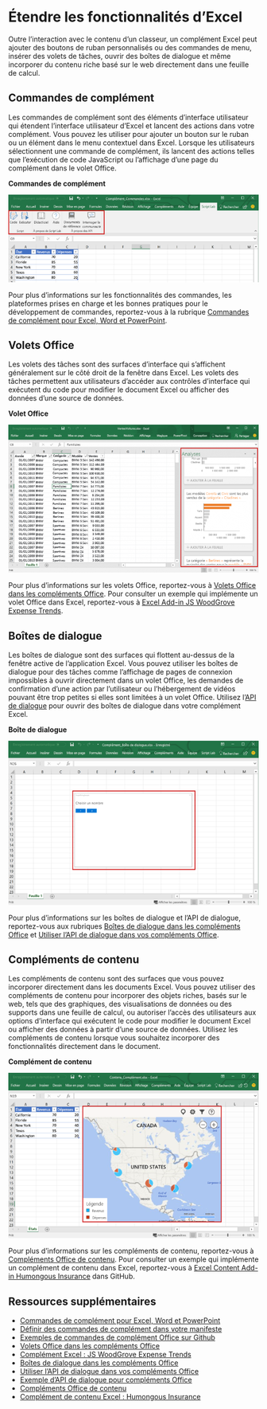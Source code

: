 # <a name="extend-excel-functionality"></a>Étendre les fonctionnalités d’Excel

Outre l’interaction avec le contenu d’un classeur, un complément Excel peut ajouter des boutons de ruban personnalisés ou des commandes de menu, insérer des volets de tâches, ouvrir des boîtes de dialogue et même incorporer du contenu riche basé sur le web directement dans une feuille de calcul.

## <a name="add-in-commands"></a>Commandes de complément

Les commandes de complément sont des éléments d’interface utilisateur qui étendent l’interface utilisateur d’Excel et lancent des actions dans votre complément. Vous pouvez les utiliser pour ajouter un bouton sur le ruban ou un élément dans le menu contextuel dans Excel. Lorsque les utilisateurs sélectionnent une commande de complément, ils lancent des actions telles que l’exécution de code JavaScript ou l’affichage d’une page du complément dans le volet Office. 

**Commandes de complément**

![Commandes de complément dans Excel](../images/Excel_add-in_commands_Script-Lab.png)

Pour plus d’informations sur les fonctionnalités des commandes, les plateformes prises en charge et les bonnes pratiques pour le développement de commandes, reportez-vous à la rubrique [Commandes de complément pour Excel, Word et PowerPoint](../design/add-in-commands.md).

## <a name="task-panes"></a>Volets Office

Les volets des tâches sont des surfaces d’interface qui s’affichent généralement sur le côté droit de la fenêtre dans Excel. Les volets des tâches permettent aux utilisateurs d’accéder aux contrôles d’interface qui exécutent du code pour modifier le document Excel ou afficher des données d’une source de données. 

**Volet Office**

![Complément du volet Office dans Excel](../images/Excel_add-in_task_pane_Insights.png)

Pour plus d’informations sur les volets Office, reportez-vous à [Volets Office dans les compléments Office](../design/task-pane-add-ins.md). Pour consulter un exemple qui implémente un volet Office dans Excel, reportez-vous à [Excel Add-in JS WoodGrove Expense Trends](https://github.com/OfficeDev/Excel-Add-in-WoodGrove-Expense-Trends).

## <a name="dialog-boxes"></a>Boîtes de dialogue

Les boîtes de dialogue sont des surfaces qui flottent au-dessus de la fenêtre active de l’application Excel. Vous pouvez utiliser les boîtes de dialogue pour des tâches comme l’affichage de pages de connexion impossibles à ouvrir directement dans un volet Office, les demandes de confirmation d’une action par l’utilisateur ou l’hébergement de vidéos pouvant être trop petites si elles sont limitées à un volet Office. Utilisez l’[API de dialogue](http://dev.office.com/reference/add-ins/shared/officeui) pour ouvrir des boîtes de dialogue dans votre complément Excel.

**Boîte de dialogue**

![Boîte de dialogue de complément dans Excel](../images/Excel_add-in_dialog_choose-number.png)

Pour plus d’informations sur les boîtes de dialogue et l’API de dialogue, reportez-vous aux rubriques [Boîtes de dialogue dans les compléments Office](../design/dialog-boxes.md) et [Utiliser l’API de dialogue dans vos compléments Office](../develop/dialog-api-in-office-add-ins.md).

## <a name="content-add-ins"></a>Compléments de contenu

Les compléments de contenu sont des surfaces que vous pouvez incorporer directement dans les documents Excel. Vous pouvez utiliser des compléments de contenu pour incorporer des objets riches, basés sur le web, tels que des graphiques, des visualisations de données ou des supports dans une feuille de calcul, ou autoriser l’accès des utilisateurs aux options d’interface qui exécutent le code pour modifier le document Excel ou afficher des données à partir d’une source de données. Utilisez les compléments de contenu lorsque vous souhaitez incorporer des fonctionnalités directement dans le document.

**Complément de contenu**

![Complément de contenu dans Excel](../images/Excel_add-in_content_map.png)

Pour plus d’informations sur les compléments de contenu, reportez-vous à [Compléments Office de contenu](../design/content-add-ins.md). Pour consulter un exemple qui implémente un complément de contenu dans Excel, reportez-vous à [Excel Content Add-in Humongous Insurance](https://github.com/OfficeDev/Excel-Content-Add-in-Humongous-Insurance) dans GitHub.

## <a name="additional-resources"></a>Ressources supplémentaires

- [Commandes de complément pour Excel, Word et PowerPoint](../design/add-in-commands.md)
- [Définir des commandes de complément dans votre manifeste](../develop/define-add-in-commands.md)
- [Exemples de commandes de complément Office sur Github](https://github.com/OfficeDev/Office-Add-in-Commands-Samples/)
- [Volets Office dans les compléments Office](../design/task-pane-add-ins.md)
- [Complément Excel : JS WoodGrove Expense Trends](https://github.com/OfficeDev/Excel-Add-in-WoodGrove-Expense-Trends)
- [Boîtes de dialogue dans les compléments Office](../design/dialog-boxes.md)
- [Utiliser l’API de dialogue dans vos compléments Office](../develop/dialog-api-in-office-add-ins.md)
- [Exemple d’API de dialogue pour compléments Office](https://github.com/OfficeDev/Office-Add-in-Dialog-API-Simple-Example)
- [Compléments Office de contenu](../design/content-add-ins.md)
- [Complément de contenu Excel : Humongous Insurance](https://github.com/OfficeDev/Excel-Content-Add-in-Humongous-Insurance)

